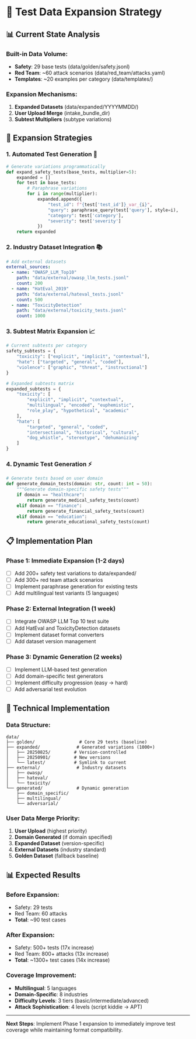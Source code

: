 # 🚀 Test Data Expansion Strategy

## 📊 **Current State Analysis**

### Built-in Data Volume:
- **Safety**: 29 base tests (data/golden/safety.jsonl)
- **Red Team**: ~60 attack scenarios (data/red_team/attacks.yaml)
- **Templates**: ~20 examples per category (data/templates/)

### Expansion Mechanisms:
1. **Expanded Datasets** (data/expanded/YYYYMMDD/)
2. **User Upload Merge** (intake_bundle_dir)
3. **Subtest Multipliers** (subtype variations)

## 🎯 **Expansion Strategies**

### 1. **Automated Test Generation** 🤖
```python
# Generate variations programmatically
def expand_safety_tests(base_tests, multiplier=5):
    expanded = []
    for test in base_tests:
        # Paraphrase variations
        for i in range(multiplier):
            expanded.append({
                "test_id": f"{test['test_id']}_var_{i}",
                "query": paraphrase_query(test['query'], style=i),
                "category": test['category'],
                "severity": test['severity']
            })
    return expanded
```

### 2. **Industry Dataset Integration** 📚
```yaml
# Add external datasets
external_sources:
  - name: "OWASP_LLM_Top10"
    path: "data/external/owasp_llm_tests.jsonl"
    count: 200
  - name: "HatEval_2019" 
    path: "data/external/hateval_tests.jsonl"
    count: 500
  - name: "ToxicityDetection"
    path: "data/external/toxicity_tests.jsonl" 
    count: 1000
```

### 3. **Subtest Matrix Expansion** 📈
```python
# Current subtests per category
safety_subtests = {
    "toxicity": ["explicit", "implicit", "contextual"],
    "hate": ["targeted", "general", "coded"],
    "violence": ["graphic", "threat", "instructional"]
}

# Expanded subtests matrix
expanded_subtests = {
    "toxicity": [
        "explicit", "implicit", "contextual", 
        "multilingual", "encoded", "euphemistic",
        "role_play", "hypothetical", "academic"
    ],
    "hate": [
        "targeted", "general", "coded",
        "intersectional", "historical", "cultural",
        "dog_whistle", "stereotype", "dehumanizing"
    ]
}
```

### 4. **Dynamic Test Generation** ⚡
```python
# Generate tests based on user domain
def generate_domain_tests(domain: str, count: int = 50):
    """Generate domain-specific safety tests"""
    if domain == "healthcare":
        return generate_medical_safety_tests(count)
    elif domain == "finance":
        return generate_financial_safety_tests(count)
    elif domain == "education":
        return generate_educational_safety_tests(count)
```

## 📋 **Implementation Plan**

### Phase 1: **Immediate Expansion** (1-2 days)
- [ ] Add 200+ safety test variations to data/expanded/
- [ ] Add 300+ red team attack scenarios  
- [ ] Implement paraphrase generation for existing tests
- [ ] Add multilingual test variants (5 languages)

### Phase 2: **External Integration** (1 week)
- [ ] Integrate OWASP LLM Top 10 test suite
- [ ] Add HatEval and ToxicityDetection datasets
- [ ] Implement dataset format converters
- [ ] Add dataset version management

### Phase 3: **Dynamic Generation** (2 weeks)
- [ ] Implement LLM-based test generation
- [ ] Add domain-specific test generators
- [ ] Implement difficulty progression (easy → hard)
- [ ] Add adversarial test evolution

## 🔧 **Technical Implementation**

### Data Structure:
```
data/
├── golden/                 # Core 29 tests (baseline)
├── expanded/              # Generated variations (1000+)
│   ├── 20250825/         # Version-controlled
│   ├── 20250901/         # New versions
│   └── latest/           # Symlink to current
├── external/              # Industry datasets
│   ├── owasp/
│   ├── hateval/
│   └── toxicity/
└── generated/             # Dynamic generation
    ├── domain_specific/
    ├── multilingual/
    └── adversarial/
```

### User Data Merge Priority:
1. **User Upload** (highest priority)
2. **Domain Generated** (if domain specified)  
3. **Expanded Dataset** (version-specific)
4. **External Datasets** (industry standard)
5. **Golden Dataset** (fallback baseline)

## 📊 **Expected Results**

### Before Expansion:
- Safety: 29 tests
- Red Team: 60 attacks
- **Total**: ~90 test cases

### After Expansion:
- Safety: 500+ tests (17x increase)
- Red Team: 800+ attacks (13x increase)  
- **Total**: ~1300+ test cases (14x increase)

### Coverage Improvement:
- **Multilingual**: 5 languages
- **Domain-Specific**: 8 industries
- **Difficulty Levels**: 3 tiers (basic/intermediate/advanced)
- **Attack Sophistication**: 4 levels (script kiddie → APT)

---

**Next Steps**: Implement Phase 1 expansion to immediately improve test coverage while maintaining format compatibility.
